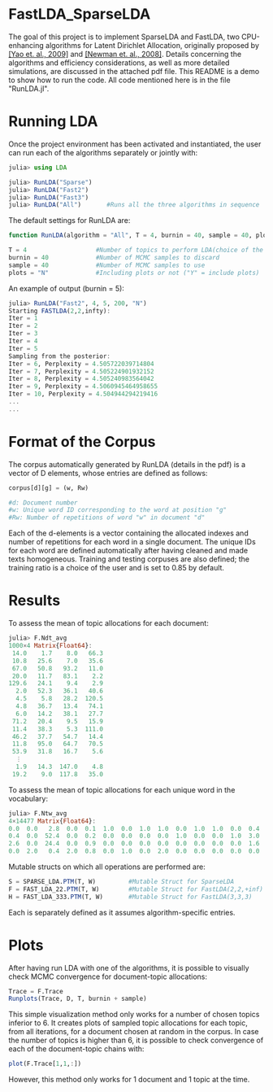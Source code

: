 # FastLDA_SparseLDA
The goal of this project is to implement SparseLDA and FastLDA, two CPU-enhancing algorithms for Latent Dirichlet Allocation, originally proposed by [[Yao et. al., 2009]](https://www.researchgate.net/publication/221653450_Efficient_methods_for_topic_model_inference_on_streaming_document_collections) and [[Newman et. al., 2008]](https://www.researchgate.net/publication/221653277_Fast_collapsed_Gibbs_sampling_for_latent_Dirichlet_allocation). 
Details concerning the algorithms and efficiency considerations, as well as more detailed simulations, are discussed in the attached pdf file.
This README is a demo to show how to run the code. All code mentioned here is in the file "RunLDA.jl". 

 # Running LDA
 Once the project environment has been activated and instantiated, the user can run each of the algorithms separately or jointly with: 
```julia
julia> using LDA        

julia> RunLDA("Sparse") 
julia> RunLDA("Fast2")
julia> RunLDA("Fast3")
julia> RunLDA("All")       #Runs all the three algorithms in sequence 
```
The default settings for RunLDA are: 
```julia
function RunLDA(algorithm = "All", T = 4, burnin = 40, sample = 40, plots = "N")

T = 4                   #Number of topics to perform LDA(choice of the implementer) 
burnin = 40             #Number of MCMC samples to discard 
sample = 40             #Number of MCMC samples to use
plots = "N"             #Including plots or not ("Y" = include plots) 
```

An example of output (burnin = 5): 
```julia
julia> RunLDA("Fast2", 4, 5, 200, "N")
Starting FASTLDA(2,2,infty):
Iter = 1
Iter = 2
Iter = 3
Iter = 4
Iter = 5
Sampling from the posterior:
Iter = 6, Perplexity = 4.505722039714804
Iter = 7, Perplexity = 4.505224901932152
Iter = 8, Perplexity = 4.505240983564042
Iter = 9, Perplexity = 4.5060945464958655
Iter = 10, Perplexity = 4.504944294219416
...
...
``` 
# Format of the Corpus
The corpus automatically generated by RunLDA (details in the pdf) is a vector of D elements, whose entries are defined as follows: 
```julia
corpus[d][g] = (w, Rw)

#d: Document number
#w: Unique word ID corresponding to the word at position "g"
#Rw: Number of repetitions of word "w" in document "d"
```
 Each of the d-elements is a vector containing the allocated indexes and number of repetitions for each word in a single document. The unique IDs for each word are defined automatically after having cleaned and made texts homogeneous. Training and testing corpuses are also defined; the training ratio is a choice of the user and is set to 0.85 by default. 
 # Results
 To assess the mean of topic allocations for each document: 
 ```julia
julia> F.Ndt_avg
1000×4 Matrix{Float64}:    
  14.0    1.7    8.0   66.3
  10.8   25.6    7.0   35.6
  67.0   50.8   93.2   11.0
  20.0   11.7   83.1    2.2
 129.6   24.1    9.4    2.9
   2.0   52.3   36.1   40.6
   4.5    5.8   28.2  120.5
   4.8   36.7   13.4   74.1
   6.0   14.2   38.1   27.7
  71.2   20.4    9.5   15.9
  11.4   38.3    5.3  111.0
  46.2   37.7   54.7   14.4
  11.8   95.0   64.7   70.5
  53.9   31.8   16.7    5.6
   ⋮
   1.9   14.3  147.0    4.8
  19.2    9.0  117.8   35.0
```
To assess the mean of topic allocations for each unique word in the vocabulary: 
 ```julia
julia> F.Ntw_avg
4×14477 Matrix{Float64}:
 0.0  0.0   2.8  0.0  0.1  1.0  0.0  1.0  1.0  0.0  1.0  1.0  0.0  0.4  0.0  …  0.2  2.0  1.0  0.0  0.1  0.0  0.5  1.0  1.8  0.0  0.0  0.0  0.2  0.3  0.0       
 0.4  0.0  52.4  0.0  0.2  0.0  0.0  0.0  0.0  1.0  0.0  0.0  1.0  3.0  0.0     0.0  0.0  0.0  0.0  1.0  0.0  1.0  0.0  0.0  2.0  2.0  0.0  1.0  1.2  1.0
 2.6  0.0  24.4  0.0  0.9  0.0  0.0  0.0  0.0  0.0  0.0  0.0  0.0  1.6  0.0     0.3  0.0  0.0  1.0  0.5  0.0  0.5  0.0  0.1  0.0  0.0  3.0  0.0  0.0  0.0       
 0.0  2.0   0.4  2.0  0.8  0.0  1.0  0.0  2.0  0.0  0.0  0.0  0.0  0.0  0.0     1.5  0.0  0.0  0.0  0.4  2.0  0.0  0.0  0.1  0.0  0.0  0.0  0.8  0.5  0.0
 ```
Mutable structs on which all operations are performed are: 
```julia
S = SPARSE_LDA.PTM(T, W)         #Mutable Struct for SparseLDA
F = FAST_LDA_22.PTM(T, W)        #Mutable Struct for FastLDA(2,2,+inf)
H = FAST_LDA_333.PTM(T, W)       #Mutable Struct for FastLDA(3,3,3)
 ```
Each is separately defined as it assumes algorithm-specific entries. 
# Plots
After having run LDA with one of the algorithms, it is possible to visually check MCMC convergence for document-topic allocations: 
 ```julia
Trace = F.Trace
Runplots(Trace, D, T, burnin + sample)
 ```
This simple visualization method only works for a number of chosen topics inferior to 6. It creates plots of sampled topic allocations for each topic, from all iterations, for a document chosen at random in the corpus. In case the number of topics is higher than 6, it is possible to check convergence of each of the document-topic chains with: 
 ```julia
plot(F.Trace[1,1,:])
 ```
However, this method only works for 1 document and 1 topic at the time. 
